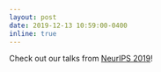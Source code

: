 ```yaml
---
layout: post
date: 2019-12-13 10:59:00-0400
inline: true
---
```


Check out our talks from [NeurIPS 2019](https://ml-retrospectives.github.io/neurips2019/schedule/)!
